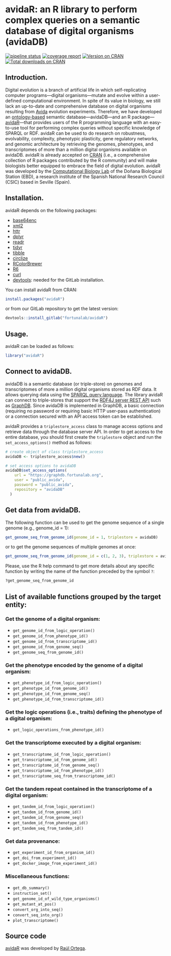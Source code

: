 # avidaR: an R library to perform complex queries on a semantic database of digital organisms (avidaDB)


<!-- badges: start -->

[![pipeline status](https://gitlab.com/fortunalab/avidaR/badges/main/pipeline.svg)](https://gitlab.com/fortunalab/avidaR/-/commits/main) [![coverage report](https://gitlab.com/fortunalab/avidaR/badges/main/coverage.svg)](https://gitlab.com/fortunalab/avidaR/-/commits/main) [![Version on
CRAN](https://www.r-pkg.org/badges/version/avidaR?color=brightgreen)](https://cran.r-project.org/package=avidaR) [![Total downloads on
CRAN](https://cranlogs.r-pkg.org/badges/grand-total/avidaR?color=brightgreen)](https://cran.r-project.org/package=avidaR) 

<!-- badges: end -->

## Introduction.

Digital evolution is a branch of artificial life in which self-replicating computer programs—digital organisms—mutate and evolve within a user-defined computational environment. In spite of its value in biology, we still lack an up-to-date and comprehensive database on digital organisms resulting from [Avida](https://avida.devosoft.org) evolution experiments. Therefore, we have developed an [ontology-based](https://owl.fortunalab.org/ontoavida/) semantic database—avidaDB—and an R package—[avidaR](https://gitlab.com/fortunalab/avidaR)—that provides users of the R programming language with an easy-to-use tool for performing complex queries without specific knowledge of SPARQL or RDF. avidaR can be used to do research on robustness, evolvability, complexity, phenotypic plasticity, gene regulatory networks, and genomic architecture by retrieving the genomes, phenotypes, and transcriptomes of more than a million digital organisms available on avidaDB. avidaR is already accepted on [CRAN](https://cran.r-project.org/package=avidaR) (i.e., a comprehensive collection of R packages contributed by the R community) and will make biologists better equipped to embrace the field of digital evolution. avidaR was developed by the [Computational Biology Lab](https://fortunalab.org) of the Doñana Biological Station (EBD), a research institute of the Spanish National Research Council (CSIC) based in Seville (Spain).

## Installation.

avidaR depends on the following packages:
- [base64enc](https://cran.r-project.org/package=base64enc)
- [xml2](https://cran.r-project.org/package=xml2)
- [httr](https://cran.r-project.org/package=httr)
- [dplyr](https://cran.r-project.org/package=dplyr)
- [readr](https://cran.r-project.org/package=readr)
- [tidyr](https://cran.r-project.org/package=tidyr)
- [tibble](https://cran.r-project.org/package=tibble)
- [circlize](https://cran.r-project.org/package=circlize)
- [RColorBrewer](https://cran.r-project.org/package=RColorBrewer)
- [R6](https://cran.r-project.org/package=R6)
- [curl](https://cran.r-project.org/package=curl)
- [devtools](https://cran.r-project.org/package=devtools): needed for the GitLab installation.

You can install avidaR from CRAN:

``` r
install.packages("avidaR")
```

or from our GitLab repository to get the latest version:

``` r
devtools::install_gitlab("fortunalab/avidaR")
```

## Usage.

avidaR can be loaded as follows:

``` r
library("avidaR")
```

## Connect to avidaDB.

avidaDB is a semantic database (or triple-store) on genomes and transcriptomes of more a million digital organisms stored as RDF data. It allows querying data using the [SPARQL query language](https://www.w3.org/TR/rdf-sparql-query/). The library avidaR can connect to triple-stores that support the [RDF4J server REST API](https://rdf4j.org/documentation/reference/rest-api/) such as [GraphDB](https://graphdb.ontotext.com/). Since avidaDB is implemented in GraphDB, a basic connection (requiring no password or requiring basic HTTP user-pass authentication) or a connection secured with an API access token can be established.

avidaR provides a `triplestore_access` class to manage access options and retrieve data through the database server API. In order to get access to the entire database, you should first create the `triplestore` object and run the `set_access_options()` method as follows:

``` r
# create object of class triplestore_access
avidaDB <- triplestore_access$new()

# set access options to avidaDB
avidaDB$set_access_options(
    url = "https://graphdb.fortunalab.org",
    user = "public_avida",
    password = "public_avida",
    repository = "avidaDB"
  )
```
## Get data from avidaDB.

The following function can be used to get the genome sequence of a single genome (e.g., genome_id = 1):

```  r
get_genome_seq_from_genome_id(genome_id = 1, triplestore = avidaDB)
```

or to get the genome sequences of multiple genomes at once:

```  r
get_genome_seq_from_genome_id(genome_id = c(1, 2, 3), triplestore = avidaDB)
```

Please, use the R help command to get more details about any specific function by writing the name of the function preceded by the symbol `?`:

``` r
?get_genome_seq_from_genome_id
```

## List of available functions grouped by the target entity:

### Get the genome of a digital organism:

- `get_genome_id_from_logic_operation()`
- `get_genome_id_from_phenotype_id()`
- `get_genome_id_from_transcriptome_id()`
- `get_genome_id_from_genome_seq()`
- `get_genome_seq_from_genome_id()`

### Get the phenotype encoded by the genome of a digital organism:

- `get_phenotype_id_from_logic_operation()`
- `get_phenotype_id_from_genome_id()`
- `get_phenotype_id_from_genome_seq()`
- `get_phenotype_id_from_transcriptome_id()`

### Get the logic operations (i.e., traits) defining the phenotype of a digital organism:

- `get_logic_operations_from_phenotype_id()`

### Get the transcriptome executed by a digital organism:

- `get_transcriptome_id_from_logic_operation()`
- `get_transcriptome_id_from_genome_id()`
- `get_transcriptome_id_from_genome_seq()`
- `get_transcriptome_id_from_phenotype_id()`
- `get_transcriptome_seq_from_transcriptome_id()`

### Get the tandem repeat contained in the transcriptome of a digital organism:

- `get_tandem_id_from_logic_operation()`
- `get_tandem_id_from_genome_id()`
- `get_tandem_id_from_genome_seq()`
- `get_tandem_id_from_phenotype_id()`
- `get_tandem_seq_from_tandem_id()`

### Get data provenance:

- `get_experiment_id_from_organism_id()`
- `get_doi_from_experiment_id()`
- `get_docker_image_from_experiment_id()`


### Miscellaneous functions:

- `get_db_summary()`
- `instruction_set()`
- `get_genome_id_of_wild_type_organisms()`
- `get_mutant_at_pos()`
- `convert_org_into_seq()`
- `convert_seq_into_org()`
- `plot_transcriptome()`

## Source code

[avidaR](https://gitlab.com/fortunalab/avidaR) was developed by [Raúl Ortega](https://gitlab.com/raul.ortega).
